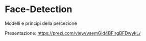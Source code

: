# Face-Detection
Modelli e principi della percezione

Presentazione: https://prezi.com/view/vsemGid4BFIrgBFDwykL/



